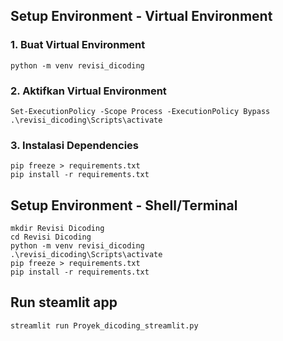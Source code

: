 ## Setup Environment - Virtual Environment
### 1. Buat Virtual Environment

```
python -m venv revisi_dicoding

```
### 2. Aktifkan Virtual Environment

```
Set-ExecutionPolicy -Scope Process -ExecutionPolicy Bypass
.\revisi_dicoding\Scripts\activate
```

### 3. Instalasi Dependencies

```
pip freeze > requirements.txt
pip install -r requirements.txt
```
## Setup Environment - Shell/Terminal
```
mkdir Revisi Dicoding
cd Revisi Dicoding
python -m venv revisi_dicoding
.\revisi_dicoding\Scripts\activate
pip freeze > requirements.txt
pip install -r requirements.txt

```

## Run steamlit app
```
streamlit run Proyek_dicoding_streamlit.py
```
